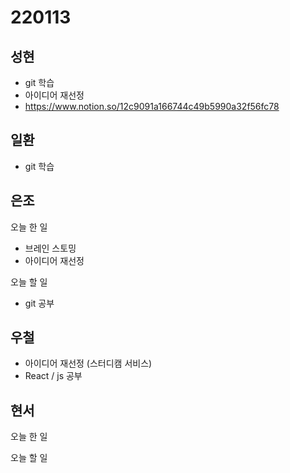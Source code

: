 # 220113

## 성현

- git 학습
- 아이디어 재선정
- https://www.notion.so/12c9091a166744c49b5990a32f56fc78

## 일환

- git 학습

## 은조

오늘 한 일

- 브레인 스토밍
- 아이디어 재선정

오늘 할 일

- git 공부

## 우철

- 아이디어 재선정 (스터디캠 서비스)
- React / js 공부

## 현서

오늘 한 일

오늘 할 일
